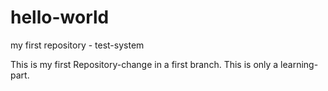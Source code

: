 # hello-world
my first repository - test-system

This is my first Repository-change in a first branch. This is only a learning-part.
